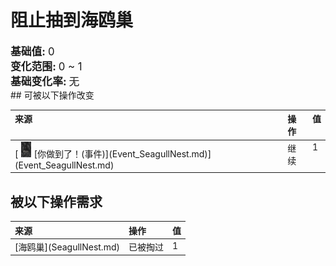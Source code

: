 # 阻止抽到海鸥巢  
  
<div style="font-size:1.2em"><b>基础值: </b> 0 </div>  
<div style="font-size:1.2em"><b>变化范围: </b> 0 ~ 1 </div>  
<div style="font-size:1.2em"><b>基础变化率: </b> 无 </div>  
## 可被以下操作改变  
<style>
        .table3256 th,td{
            text-align:left;
            vertical-align:top;
        }
        </style><table class="table table-bordered table3256" data-toggle="table"  ><thead style=""><tr ><th  style=""  >来源</th><th  style=""  >操作</th><th  style=""  data-sortable="true"  >值</th></tr></thead><tr ><td  style=""  >[<div style="width:25px;display:inline-block;text-align:center"><img decoding="async" src="../wiki/Sprite/SeagullNest.png" href="a.md" style="max-width:25px;max-height:25px;"></div>[你做到了！(事件)](Event_SeagullNest.md)](Event_SeagullNest.md)</td><td  style=""  >继续</td><td  style=""  >1</td></tr></tbody></table>  
  
## 被以下操作需求  
<style>
        .table3357 th,td{
            text-align:left;
            vertical-align:top;
        }
        </style><table class="table table-bordered table3357" data-toggle="table"  ><thead style=""><tr ><th  style=""  >来源</th><th  style=""  >操作</th><th  style=""  data-sortable="true"  >值</th></tr></thead><tr ><td  style=""  >[海鸥巢](SeagullNest.md)</td><td  style=""  >已被掏过</td><td  style=""  >1</td></tr></tbody></table>  
  


<script>document.title="阻止抽到海鸥巢 - 卡牌生存百科 Card Survival Wiki";</script>